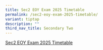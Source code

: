 ```yaml
---
title: Sec2 EOY Exam 2025 Timetable
permalink: /sec2-eoy-exam-2025-timetable/
variant: tiptap
description: ""
third_nav_title: Secondary Two
---
```

<p><a href="/files/EOY Exam TT 2025/NSS_Sec_2_End_of_Year_Exam_Timetable_2025.pdf" rel="noopener nofollow" target="_blank">Sec2 EOY Exam 2025 Timetable</a>
</p>